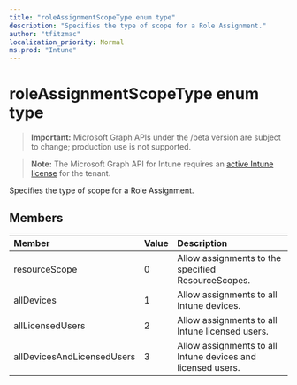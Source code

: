 ```yaml
---
title: "roleAssignmentScopeType enum type"
description: "Specifies the type of scope for a Role Assignment."
author: "tfitzmac"
localization_priority: Normal
ms.prod: "Intune"
---
```


# roleAssignmentScopeType enum type

> **Important:** Microsoft Graph APIs under the /beta version are subject to change; production use is not supported.

> **Note:** The Microsoft Graph API for Intune requires an [active Intune license](https://go.microsoft.com/fwlink/?linkid=839381) for the tenant.

Specifies the type of scope for a Role Assignment.

## Members
|Member|Value|Description|
|:---|:---|:---|
|resourceScope|0|Allow assignments to the specified ResourceScopes.|
|allDevices|1|Allow assignments to all Intune devices.|
|allLicensedUsers|2|Allow assignments to all Intune licensed users.|
|allDevicesAndLicensedUsers|3|Allow assignments to all Intune devices and licensed users.|




